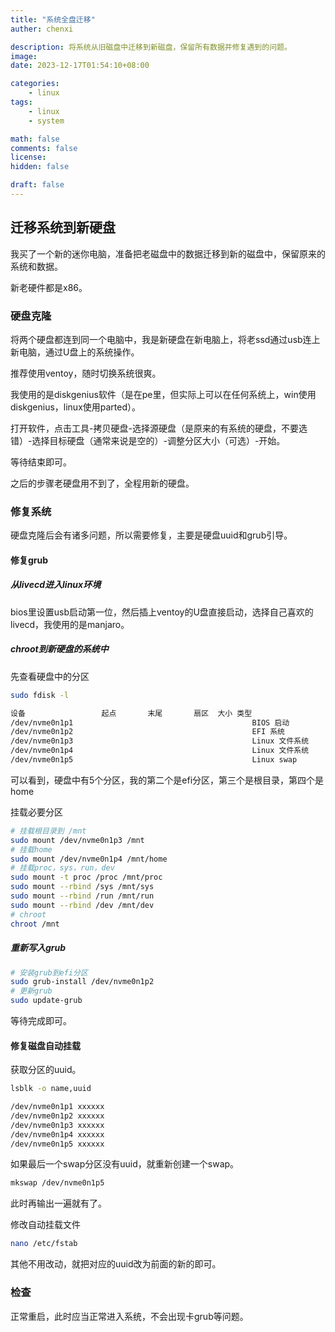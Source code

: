 ```yaml
---
title: "系统全盘迁移"
auther: chenxi

description: 将系统从旧磁盘中迁移到新磁盘，保留所有数据并修复遇到的问题。
image: 
date: 2023-12-17T01:54:10+08:00

categories:
    - linux
tags:
    - linux
    - system

math: false
comments: false
license: 
hidden: false

draft: false
---
```


## 迁移系统到新硬盘

我买了一个新的迷你电脑，准备把老磁盘中的数据迁移到新的磁盘中，保留原来的系统和数据。

新老硬件都是x86。

### 硬盘克隆

将两个硬盘都连到同一个电脑中，我是新硬盘在新电脑上，将老ssd通过usb连上新电脑，通过U盘上的系统操作。

推荐使用ventoy，随时切换系统很爽。

我使用的是diskgenius软件（是在pe里，但实际上可以在任何系统上，win使用diskgenius，linux使用parted）。

打开软件，点击工具-拷贝硬盘-选择源硬盘（是原来的有系统的硬盘，不要选错）-选择目标硬盘（通常来说是空的）-调整分区大小（可选）-开始。

等待结束即可。

之后的步骤老硬盘用不到了，全程用新的硬盘。

### 修复系统

硬盘克隆后会有诸多问题，所以需要修复，主要是硬盘uuid和grub引导。

#### 修复grub

##### 从livecd进入linux环境

bios里设置usb启动第一位，然后插上ventoy的U盘直接启动，选择自己喜欢的livecd，我使用的是manjaro。

##### chroot到新硬盘的系统中

先查看硬盘中的分区

```bash
sudo fdisk -l

设备                 起点       末尾       扇区  大小 类型
/dev/nvme0n1p1                                        BIOS 启动
/dev/nvme0n1p2                                        EFI 系统
/dev/nvme0n1p3                                        Linux 文件系统
/dev/nvme0n1p4                                        Linux 文件系统
/dev/nvme0n1p5                                        Linux swap
```

可以看到，硬盘中有5个分区，我的第二个是efi分区，第三个是根目录，第四个是home

挂载必要分区

```bash
# 挂载根目录到 /mnt
sudo mount /dev/nvme0n1p3 /mnt
# 挂载home
sudo mount /dev/nvme0n1p4 /mnt/home
# 挂载proc，sys，run，dev
sudo mount -t proc /proc /mnt/proc
sudo mount --rbind /sys /mnt/sys
sudo mount --rbind /run /mnt/run
sudo mount --rbind /dev /mnt/dev
# chroot
chroot /mnt
```

##### 重新写入grub

```bash
# 安装grub到efi分区
sudo grub-install /dev/nvme0n1p2
# 更新grub
sudo update-grub
```

等待完成即可。

#### 修复磁盘自动挂载

获取分区的uuid。

```bash
lsblk -o name,uuid

/dev/nvme0n1p1 xxxxxx
/dev/nvme0n1p2 xxxxxx
/dev/nvme0n1p3 xxxxxx
/dev/nvme0n1p4 xxxxxx
/dev/nvme0n1p5 xxxxxx
```

如果最后一个swap分区没有uuid，就重新创建一个swap。

```bash
mkswap /dev/nvme0n1p5
```

此时再输出一遍就有了。

修改自动挂载文件

```bash
nano /etc/fstab
```

其他不用改动，就把对应的uuid改为前面的新的即可。

### 检查

正常重启，此时应当正常进入系统，不会出现卡grub等问题。


